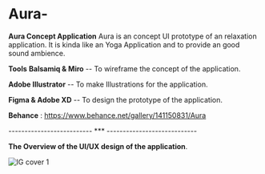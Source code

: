 # Aura-
**Aura Concept Application**
Aura is an concept  UI prototype of an relaxation application. It is kinda like an Yoga Application and to provide an good sound ambience.

**Tools**
**Balsamiq & Miro** -- To wireframe the concept of the application.

**Adobe Illustrator** -- To make Illustrations for the application.

**Figma & Adobe XD** -- To design the prototype of the application.

**Behance** : https://www.behance.net/gallery/141150831/Aura

--------------------------  ***  ----------------------------

**The Overview of the UI/UX design of the application**.


![IG cover 1](https://user-images.githubusercontent.com/81346813/159114197-08d31422-17de-4538-8afa-9ff7f2ed4b2b.png)
